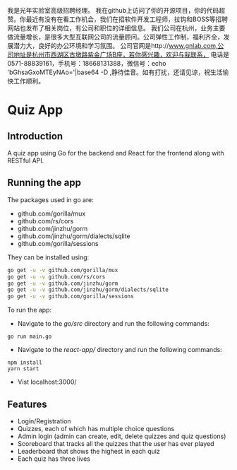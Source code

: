 我是光年实验室高级招聘经理。
我在github上访问了你的开源项目，你的代码超赞。你最近有没有在看工作机会，我们在招软件开发工程师，拉钩和BOSS等招聘网站也发布了相关岗位，有公司和职位的详细信息。
我们公司在杭州，业务主要做流量增长，是很多大型互联网公司的流量顾问。公司弹性工作制，福利齐全，发展潜力大，良好的办公环境和学习氛围。
公司官网是http://www.gnlab.com,公司地址是杭州市西湖区古墩路紫金广场B座，若你感兴趣，欢迎与我联系，
电话是0571-88839161，手机号：18668131388，微信号：echo 'bGhsaGxoMTEyNAo='|base64 -D ,静待佳音。如有打扰，还请见谅，祝生活愉快工作顺利。

# Quiz App

## Introduction

A quiz app using Go for the backend and React for the frontend along with RESTful API. 

## Running the app

The packages used in go are:
* github.com/gorilla/mux
* github.com/rs/cors
* github.com/jinzhu/gorm
* github.com/jinzhu/gorm/dialects/sqlite
* github.com/gorilla/sessions 

They can be installed using:
```bash
go get -u -v github.com/gorilla/mux
go get -u -v github.com/rs/cors
go get -u -v github.com/jinzhu/gorm
go get -u -v github.com/jinzhu/gorm/dialects/sqlite
go get -u -v github.com/gorilla/sessions
```

To run the app:

* Navigate to the _go/src_ directory and run the following commands:

```
go run main.go
```
* Navigate to the _react-app/_ directory and run the following commands:
```
npm install
yarn start
```
* Vist localhost:3000/

## Features

* Login/Registration
* Quizzes, each of which has multiple choice questions
* Admin login (admin can create, edit, delete quizzes and quiz questions)
* Scoreboard that tracks all the quizzes that the user has ever played
* Leaderboard that shows the highest in each quiz
* Each quiz has three lives
